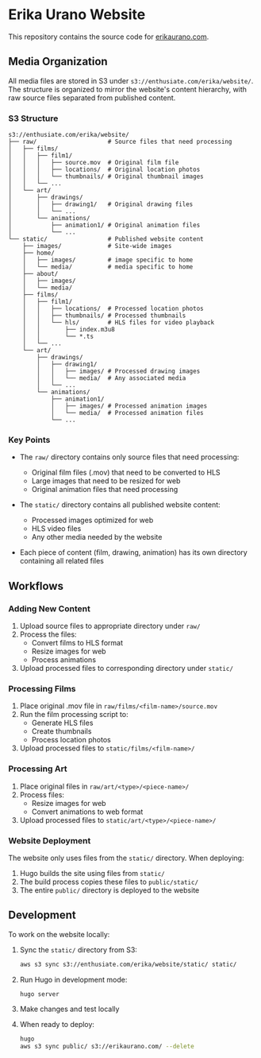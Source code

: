 # Erika Urano Website

This repository contains the source code for [erikaurano.com](https://erikaurano.com).

## Media Organization

All media files are stored in S3 under `s3://enthusiate.com/erika/website/`. The structure is organized to mirror the website's content hierarchy, with raw source files separated from published content.

### S3 Structure

```
s3://enthusiate.com/erika/website/
├── raw/                    # Source files that need processing
│   ├── films/
│   │   ├── film1/
│   │   │   ├── source.mov  # Original film file
│   │   │   ├── locations/  # Original location photos
│   │   │   └── thumbnails/ # Original thumbnail images
│   │   └── ...
│   └── art/
│       ├── drawings/
│       │   ├── drawing1/   # Original drawing files
│       │   └── ...
│       └── animations/
│           ├── animation1/ # Original animation files
│           └── ...
└── static/                 # Published website content
    ├── images/             # Site-wide images
    ├── home/
    │   ├── images/         # image specific to home
    │   └── media/          # media specific to home
    ├── about/
    │   ├── images/
    │   └── media/
    ├── films/
    │   ├── film1/
    │   │   ├── locations/  # Processed location photos
    │   │   ├── thumbnails/ # Processed thumbnails
    │   │   └── hls/        # HLS files for video playback
    │   │       ├── index.m3u8
    │   │       └── *.ts
    │   └── ...
    └── art/
        ├── drawings/
        │   ├── drawing1/
        │   │   ├── images/ # Processed drawing images
        │   │   └── media/  # Any associated media
        │   └── ...
        └── animations/
            ├── animation1/
            │   ├── images/ # Processed animation images
            │   └── media/  # Processed animation files
            └── ...
```

### Key Points

- The `raw/` directory contains only source files that need processing:
  - Original film files (.mov) that need to be converted to HLS
  - Large images that need to be resized for web
  - Original animation files that need processing

- The `static/` directory contains all published website content:
  - Processed images optimized for web
  - HLS video files
  - Any other media needed by the website

- Each piece of content (film, drawing, animation) has its own directory containing all related files

## Workflows

### Adding New Content

1. Upload source files to appropriate directory under `raw/`
2. Process the files:
   - Convert films to HLS format
   - Resize images for web
   - Process animations
3. Upload processed files to corresponding directory under `static/`

### Processing Films

1. Place original .mov file in `raw/films/<film-name>/source.mov`
2. Run the film processing script to:
   - Generate HLS files
   - Create thumbnails
   - Process location photos
3. Upload processed files to `static/films/<film-name>/`

### Processing Art

1. Place original files in `raw/art/<type>/<piece-name>/`
2. Process files:
   - Resize images for web
   - Convert animations to web format
3. Upload processed files to `static/art/<type>/<piece-name>/`

### Website Deployment

The website only uses files from the `static/` directory. When deploying:
1. Hugo builds the site using files from `static/`
2. The build process copies these files to `public/static/`
3. The entire `public/` directory is deployed to the website

## Development

To work on the website locally:

1. Sync the `static/` directory from S3:
   ```bash
   aws s3 sync s3://enthusiate.com/erika/website/static/ static/
   ```

2. Run Hugo in development mode:
   ```bash
   hugo server
   ```

3. Make changes and test locally

4. When ready to deploy:
   ```bash
   hugo
   aws s3 sync public/ s3://erikaurano.com/ --delete
   ``` 
